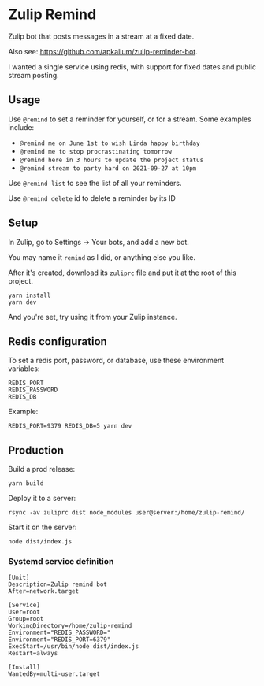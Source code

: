 # Zulip Remind

Zulip bot that posts messages in a stream at a fixed date.

Also see: https://github.com/apkallum/zulip-reminder-bot.

I wanted a single service using redis, with support for fixed dates and public stream posting.

## Usage

Use `@remind` to set a reminder for yourself, or for a stream.
Some examples include:

- `@remind me on June 1st to wish Linda happy birthday`
- `@remind me to stop procrastinating tomorrow`
- `@remind here in 3 hours to update the project status`
- `@remind stream to party hard on 2021-09-27 at 10pm`

Use `@remind list` to see the list of all your reminders.

Use `@remind delete` id to delete a reminder by its ID

## Setup

In Zulip, go to Settings -> Your bots, and add a new bot.

You may name it `remind` as I did, or anything else you like.

After it's created, download its `zuliprc` file and put it at the root of this project.

```
yarn install
yarn dev
```

And you're set, try using it from your Zulip instance.

## Redis configuration

To set a redis port, password, or database, use these environment variables:

```
REDIS_PORT
REDIS_PASSWORD
REDIS_DB
```

Example:

```
REDIS_PORT=9379 REDIS_DB=5 yarn dev
```

## Production

Build a prod release:

```
yarn build
```

Deploy it to a server:

```
rsync -av zuliprc dist node_modules user@server:/home/zulip-remind/
```

Start it on the server:

```
node dist/index.js
```

### Systemd service definition

```
[Unit]
Description=Zulip remind bot
After=network.target

[Service]
User=root
Group=root
WorkingDirectory=/home/zulip-remind
Environment="REDIS_PASSWORD="
Environment="REDIS_PORT=6379"
ExecStart=/usr/bin/node dist/index.js
Restart=always

[Install]
WantedBy=multi-user.target
```
